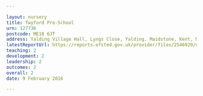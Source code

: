 ```yaml
---

layout: nursery
title: Twyford Pre-School
urn: 127736
postcode: ME18 6JT
address: Yalding Village Hall, Lyngs Close, Yalding, Maidstone, Kent, ME18 6JT
latestReportUrl: https://reports.ofsted.gov.uk/provider/files/2546929/urn/127736.pdf
teaching: 2
development: 2
leadership: 2
outcomes: 2
overall: 2
date: 9 February 2016

---
```

